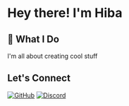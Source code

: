 # Hey there! I'm Hiba


## 🌟 What I Do
I'm all about creating cool stuff



## Let's Connect
[![GitHub](https://img.shields.io/badge/GitHub-181717?style=for-the-badge&logo=github&logoColor=white)](https://github.com/Hiba550)
[![Discord](https://img.shields.io/badge/Discord-5865F2?style=for-the-badge&logo=discord&logoColor=white)](https://discordapp.com/users/1130757158955397190)

